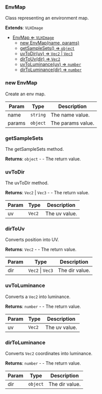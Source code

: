 <a name="EnvMap"></a>

### EnvMap 
Class representing an environment map.


**Extends**: <code>VLHImage</code>  

* [EnvMap ⇐ <code>VLHImage</code>](#EnvMap)
    * [new EnvMap(name, params)](#new-EnvMap)
    * [getSampleSets() ⇒ <code>object</code>](#getSampleSets)
    * [uvToDir(uv) ⇒ <code>Vec2</code> \| <code>Vec3</code>](#uvToDir)
    * [dirToUv(dir) ⇒ <code>Vec2</code>](#dirToUv)
    * [uvToLuminance(uv) ⇒ <code>number</code>](#uvToLuminance)
    * [dirToLuminance(dir) ⇒ <code>number</code>](#dirToLuminance)

<a name="new_EnvMap_new"></a>

### new EnvMap
Create an env map.


| Param | Type | Description |
| --- | --- | --- |
| name | <code>string</code> | The name value. |
| params | <code>object</code> | The params value. |

<a name="EnvMap+getSampleSets"></a>

### getSampleSets
The getSampleSets method.


**Returns**: <code>object</code> - - The return value.  
<a name="EnvMap+uvToDir"></a>

### uvToDir
The uvToDir method.


**Returns**: <code>Vec2</code> \| <code>Vec3</code> - - The return value.  

| Param | Type | Description |
| --- | --- | --- |
| uv | <code>Vec2</code> | The uv value. |

<a name="EnvMap+dirToUv"></a>

### dirToUv
Converts position into UV.


**Returns**: <code>Vec2</code> - - The return value.  

| Param | Type | Description |
| --- | --- | --- |
| dir | <code>Vec2</code> \| <code>Vec3</code> | The dir value. |

<a name="EnvMap+uvToLuminance"></a>

### uvToLuminance
Converts a `Vec2` into luminance.


**Returns**: <code>number</code> - - The return value.  

| Param | Type | Description |
| --- | --- | --- |
| uv | <code>Vec2</code> | The uv value. |

<a name="EnvMap+dirToLuminance"></a>

### dirToLuminance
Converts `Vec2` coordinates into luminance.


**Returns**: <code>number</code> - - The return value.  

| Param | Type | Description |
| --- | --- | --- |
| dir | <code>object</code> | The dir value. |

